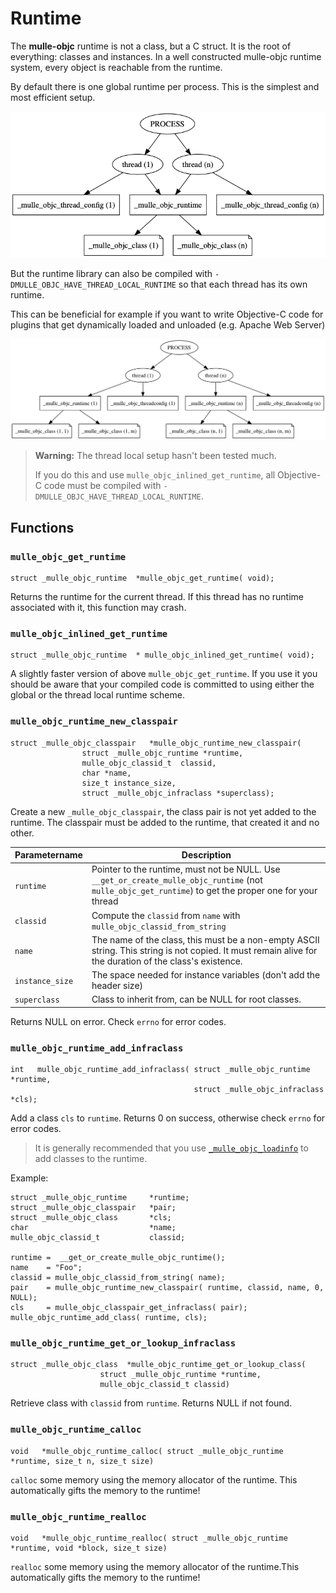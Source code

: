 # Runtime

The **mulle-objc** runtime is not a class, but a C struct. It is the root of
everything: classes and instances. In a well constructed mulle-objc runtime
system, every object is reachable from the runtime.

By default there is one global runtime per process. This is the simplest and
most efficient setup.

![global setup](global_runtime.png)

But the runtime library can also be compiled with
`-DMULLE_OBJC_HAVE_THREAD_LOCAL_RUNTIME` so that each thread has its own
runtime.

This can be beneficial for example if you want to write Objective-C code for
plugins that get dynamically loaded and unloaded (e.g. Apache Web Server)

![thread local setup](thread_local_runtime.png)

> **Warning:** The thread local setup hasn't been tested much.
> 
> If you do this and use `mulle_objc_inlined_get_runtime`, all Objective-C 
> code must be compiled with `-DMULLE_OBJC_HAVE_THREAD_LOCAL_RUNTIME`. 
> 


## Functions


### `mulle_objc_get_runtime`

```
struct _mulle_objc_runtime  *mulle_objc_get_runtime( void);
```

Returns the runtime for the current thread. If this thread has no runtime
associated with it, this function may crash.


### `mulle_objc_inlined_get_runtime`

```
struct _mulle_objc_runtime  * mulle_objc_inlined_get_runtime( void);
```

A slightly faster version of above `mulle_objc_get_runtime`. If you use it you
should be aware that your compiled code is committed to using either the global
or the thread local runtime scheme.


### `mulle_objc_runtime_new_classpair`

```
struct _mulle_objc_classpair   *mulle_objc_runtime_new_classpair(
				struct _mulle_objc_runtime *runtime,
				mulle_objc_classid_t  classid,
				char *name,
				size_t instance_size,
				struct _mulle_objc_infraclass *superclass);
```

Create a new `_mulle_objc_classpair`, the class pair is not yet added to the
runtime. The classpair must be added to the runtime, that created it and no
other.

Parametername       |  Description
--------------------|----------------------
`runtime`           | Pointer to the runtime, must not be NULL. Use `__get_or_create_mulle_objc_runtime` (not `mulle_objc_get_runtime`) to get the proper one for your thread
`classid`           | Compute the `classid` from `name` with `mulle_objc_classid_from_string`
`name`              | The name of the class, this must be a non-empty ASCII string. This string is not copied. It must remain alive for the duration of the class's existence.
`instance_size`     | The space needed for instance variables (don't add the header size)
`superclass`        | Class to inherit from, can be NULL for root classes.

Returns NULL on error. Check `errno` for error codes.


### `mulle_objc_runtime_add_infraclass`

```
int   mulle_objc_runtime_add_infraclass( struct _mulle_objc_runtime *runtime,
                                         struct _mulle_objc_infraclass *cls);
```

Add a class `cls` to `runtime`. Returns 0 on success, otherwise check `errno`
for error codes.

> It is generally recommended that you use
> [`_mulle_objc_loadinfo`](API_LOADINFO.md) to add
> classes to the runtime.

Example:

```
struct _mulle_objc_runtime     *runtime;
struct _mulle_objc_classpair   *pair;
struct _mulle_objc_class       *cls;
char                           *name;
mulle_objc_classid_t           classid;

runtime =  __get_or_create_mulle_objc_runtime();
name    = "Foo";
classid = mulle_objc_classid_from_string( name);
pair    = mulle_objc_runtime_new_classpair( runtime, classid, name, 0, NULL);
cls     = mulle_objc_classpair_get_infraclass( pair);
mulle_objc_runtime_add_class( runtime, cls);
```

### `mulle_objc_runtime_get_or_lookup_infraclass`

```
struct _mulle_objc_class  *mulle_objc_runtime_get_or_lookup_class(
                    struct _mulle_objc_runtime *runtime,
                    mulle_objc_classid_t classid)
```

Retrieve class with `classid` from `runtime`. Returns NULL if not found.


### `mulle_objc_runtime_calloc`

```
void   *mulle_objc_runtime_calloc( struct _mulle_objc_runtime *runtime, size_t n, size_t size)
```

`calloc` some memory using the memory allocator of the runtime. This automatically gifts the memory to the runtime!

### `mulle_objc_runtime_realloc`

```
void   *mulle_objc_runtime_realloc( struct _mulle_objc_runtime *runtime, void *block, size_t size)
```

`realloc` some memory using the memory allocator of the runtime.This automatically gifts the memory to the runtime!

